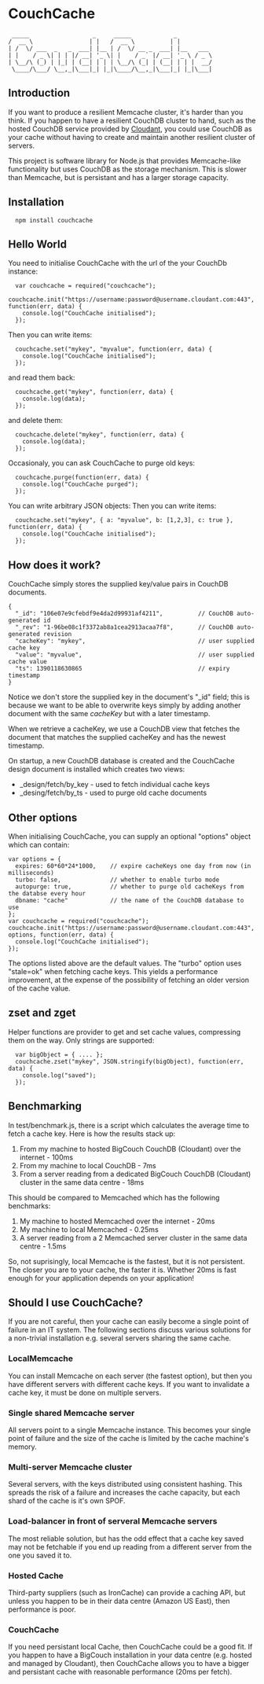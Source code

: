 # CouchCache
```
 _____                  _     _____            _          
/  __ \                | |   /  __ \          | |         
| /  \/ ___  _   _  ___| |__ | /  \/ __ _  ___| |__   ___ 
| |    / _ \| | | |/ __| '_ \| |    / _` |/ __| '_ \ / _ \
| \__/\ (_) | |_| | (__| | | | \__/\ (_| | (__| | | |  __/
 \____/\___/ \__,_|\___|_| |_|\____/\__,_|\___|_| |_|\___|
```                                                          

## Introduction
                                                          
If you want to produce a resilient Memcache cluster, it's harder than you think. If you happen to have a resilient CouchDB cluster to hand, such as the hosted CouchDB service provided by [Cloudant](https://cloudant.com/), you could use CouchDB as your cache without having to create and maintain another resilient cluster of servers.

This project is software library for Node.js that provides Memcache-like functionality but uses CouchDB as the storage mechanism. This is slower than Memcache, but is persistant and has a larger storage capacity. 

## Installation

```                                                       
  npm install couchcache
```

## Hello World

You need to initialise CouchCache with the url of the your CouchDb instance:

```
  var couchcache = required("couchcache");
  couchcache.init("https://username:password@username.cloudant.com:443", function(err, data) {
    console.log("CouchCache initialised");
  });                                                  
```

Then you can write items:

```
  couchcache.set("mykey", "myvalue", function(err, data) {
    console.log("CouchCache initialised");
  });
```

and read them back:

```
  couchcache.get("mykey", function(err, data) {
    console.log(data);
  });
```

and delete them:

```
  couchcache.delete("mykey", function(err, data) {
    console.log(data);
  });
```

Occasionaly, you can ask CouchCache to purge old keys:

```
  couchcache.purge(function(err, data) {
    console.log("CouchCache purged");
  });
```

You can write arbitrary JSON objects:
Then you can write items:

```
  couchcache.set("mykey", { a: "myvalue", b: [1,2,3], c: true }, function(err, data) {
    console.log("CouchCache initialised");
  });
```

## How does it work?

CouchCache simply stores the supplied key/value pairs in CouchDB documents. 

```
{
  "_id": "106e07e9cfebdf9e4da2d99931af4211",          // CouchDB auto-generated id
  "_rev": "1-96be08c1f3372ab8a1cea2913acaa7f8",       // CouchDB auto-generated revision
  "cacheKey": "mykey",                                // user supplied cache key
  "value": "myvalue",                                 // user supplied cache value
  "ts": 1390118630865                                 // expiry timestamp
}
```

Notice we don't store the supplied key in the document's "_id" field; this is because we want to be
able to overwrite keys simply by adding another document with the same *cacheKey* but with a later timestamp.

When we retrieve a cacheKey, we use a CouchDB view that fetches the document that matches the supplied cacheKey and has the newest timestamp.

On startup, a new CouchDB database is created and the CouchCache design document is installed which 
creates two views:

* _design/fetch/by_key - used to fetch individual cache keys
* _desing/fetch/by_ts - used to purge old cache documents 

## Other options

When initialising CouchCache, you can supply an optional "options" object which can contain:

```
var options = {
  expires: 60*60*24*1000,    // expire cacheKeys one day from now (in milliseconds) 
  turbo: false,              // whether to enable turbo mode
  autopurge: true,           // whether to purge old cacheKeys from the databse every hour
  dbname: "cache"            // the name of the CouchDB database to use
};
var couchcache = required("couchcache");
couchcache.init("https://username:password@username.cloudant.com:443", options, function(err, data) {
  console.log("CouchCache initialised");
});  
```

The options listed above are the default values. The "turbo" option uses "stale=ok" when fetching cache keys. This yields a performance improvement, at the expense of the possibility of fetching an older version of the cache value. 

## zset and zget

Helper functions are provider to get and set cache values, compressing them on the way. Only strings are supported:

```
  var bigObject = { .... };
  couchcache.zset("mykey", JSON.stringify(bigObject), function(err, data) {
    console.log("saved");
  });
```

## Benchmarking

In test/benchmark.js, there is a script which calculates the average time to fetch a cache key. Here is how the results stack up:

1. From my machine to hosted BigCouch CouchDB (Cloudant) over the internet - 100ms
2. From my machine to local CouchDB - 7ms
3. From a server reading from a dedicated BigCouch CouchDB (Cloudant) cluster in the same data centre - 18ms

This should be compared to Memcached which has the following benchmarks:

1. My machine to hosted Memcached over the internet - 20ms
2. My machine to local Memcached - 0.25ms
3. A server reading from a 2 Memcached server cluster in the same data centre - 1.5ms 

So, not suprisingly, local Memcache is the fastest, but it is not persistent. The closer you are to your cache, the faster it is. Whether 20ms is fast enough for your application depends on your application!
 
## Should I use CouchCache?

If you are not careful, then your cache can easily become a single point of failure in an IT system. The following sections discuss various solutions for a non-trivial installation e.g. several servers sharing the same cache. 

### LocalMemcache

You can install Memcache on each server (the fastest option), but then you have different servers
with different cache keys. If you want to invalidate a cache key, it must be done on multiple servers.

### Single shared Memcache server

All servers point to a single Memcache instance. This becomes your single point of failure and the size of the cache is limited by the cache machine's memory.

### Multi-server Memcache cluster

Several servers, with the keys distributed using consistent hashing. This spreads the risk of a failure and increases the cache capacity, but each shard of the cache is it's own SPOF.

### Load-balancer in front of serveral Memcache servers

The most reliable solution, but has the odd effect that a cache key saved may not be fetchable if you end up reading from a different server from the one you saved it to.

### Hosted Cache

Third-party suppliers (such as IronCache) can provide a caching API, but unless you happen to be in their data centre (Amazon US East), then performance is poor.

### CouchCache

If you need persistant local Cache, then CouchCache could be a good fit. If you happen to have a BigCouch installation in your data centre (e.g. hosted and managed by Cloudant), then CouchCache allows you to have a bigger and persistant cache with reasonable performance (20ms per fetch).






